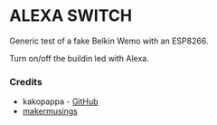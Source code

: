 ALEXA SWITCH
============

Generic test of a fake Belkin Wemo with an ESP8266.

Turn on/off the buildin led with Alexa.

### Credits

- kakopappa - [GitHub](https://github.com/kakopappa/arduino-esp8266-alexa-wemo-switch)
- [makermusings](http://www.makermusings.com/2015/07/13/amazon-echo-and-home-automation/)
